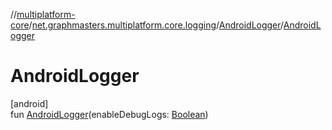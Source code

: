 //[multiplatform-core](../../../index.md)/[net.graphmasters.multiplatform.core.logging](../index.md)/[AndroidLogger](index.md)/[AndroidLogger](-android-logger.md)

# AndroidLogger

[android]\
fun [AndroidLogger](-android-logger.md)(enableDebugLogs: [Boolean](https://kotlinlang.org/api/latest/jvm/stdlib/kotlin/-boolean/index.html))
